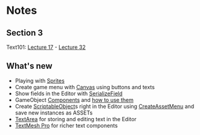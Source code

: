# Notes
## Section 3
Text101: [Lecture 17](https://www.udemy.com/unitycourse/learn/v4/t/lecture/10562756) - [Lecture 32](https://www.udemy.com/unitycourse/learn/v4/t/lecture/10895626)

## What's new
- Playing with [Sprites](https://docs.unity3d.com/Manual/Sprites.html)
- Create game menu with [Canvas](https://docs.unity3d.com/Manual/UICanvas.html) using buttons and texts
- Show fields in the Editor with [SerializeField](https://docs.unity3d.com/ScriptReference/SerializeField.html)
- GameObject [Components](https://docs.unity3d.com/Manual/Components.html) and [how to use them](https://docs.unity3d.com/Manual/UsingComponents.html)
- Create [ScriptableObject](https://docs.unity3d.com/Manual/class-ScriptableObject.html)s right in the Editor using [CreateAssetMenu](https://docs.unity3d.com/ScriptReference/CreateAssetMenuAttribute.html) and save new instances as ASSETs
- [TextArea](https://docs.unity3d.com/ScriptReference/TextAreaAttribute.html) for storing and editing text in the Editor
- [TextMesh Pro](https://docs.unity3d.com/Packages/com.unity.textmeshpro@1.2/manual/index.html) for richer text components
